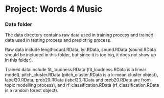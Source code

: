 # Project: Words 4 Music
### Data folder

The data directory contains raw data used in training process and trained data used in testing process and predicting process. 

Raw data include lengthcount.RData, lyr.RData, sound.RData (sound.RData should be included in this folder, but since it is too big, it does not show up in this folder).

Trained data include fit_loudness.RData (fit_loudness.RData is a linear model), pitch_cluster.RData (pitch_cluster.RData is a k-mean cluster object), label20.RData, prob20.RData (label20.RData and prob20.RData are from topic modelling process), and rf_classification.RData (rf_classification.RData is a random forest object).
